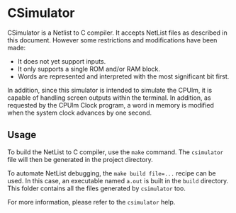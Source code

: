 # CSimulator

CSimulator is a Netlist to C compiler. It accepts NetList files as described in this document. However some restrictions and modifications have been made:
- It does not yet support inputs.
- It only supports a single ROM and/or RAM block.
- Words are represented and interpreted with the most significant bit first.


In addition, since this simulator is intended to simulate the CPUlm, it is capable of handling screen outputs within the terminal. In addition, as requested by the CPUlm Clock program, a word in memory is modified when the system clock advances by one second.

## Usage
To build the NetList to C compiler, use the `make` command. The `csimulator` file will then be generated in the project directory.

To automate NetList debugging, the `make build file=...` recipe can be used. In this case, an executable named `a.out` is built in the `build` directory. This folder contains all the files generated by `csimulator` too.

For more information, please refer to the `csimulator` help.
